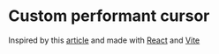 # Custom performant cursor

Inspired by this [article](https://medium.com/14islands/developing-a-performant-custom-cursor-89f1688a02eb) and made with [React](https://reactjs.org/) and [Vite](https://vitejs.dev/)

